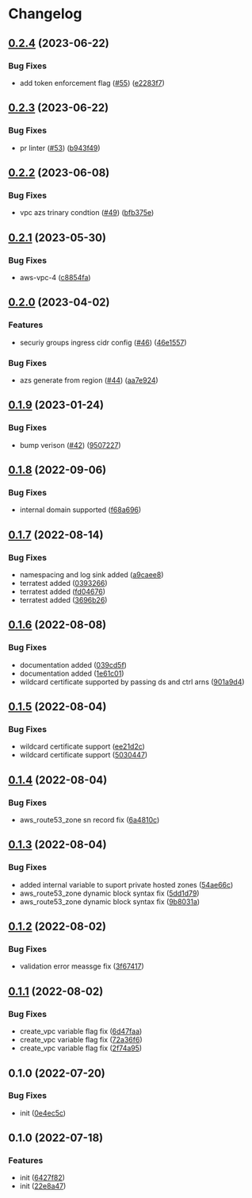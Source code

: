 # Changelog

## [0.2.4](https://github.com/Rookout/terraform-aws-rookout-deployment/compare/v0.2.3...v0.2.4) (2023-06-22)


### Bug Fixes

* add token enforcement flag ([#55](https://github.com/Rookout/terraform-aws-rookout-deployment/issues/55)) ([e2283f7](https://github.com/Rookout/terraform-aws-rookout-deployment/commit/e2283f7241c7e60696a8ff169cd0213dc50347c8))

## [0.2.3](https://github.com/Rookout/terraform-aws-rookout-deployment/compare/v0.2.2...v0.2.3) (2023-06-22)


### Bug Fixes

* pr linter ([#53](https://github.com/Rookout/terraform-aws-rookout-deployment/issues/53)) ([b943f49](https://github.com/Rookout/terraform-aws-rookout-deployment/commit/b943f49510661c59b480a4248e97a4a1493c77fa))

## [0.2.2](https://github.com/Rookout/terraform-aws-rookout-deployment/compare/v0.2.1...v0.2.2) (2023-06-08)


### Bug Fixes

* vpc azs trinary condtion ([#49](https://github.com/Rookout/terraform-aws-rookout-deployment/issues/49)) ([bfb375e](https://github.com/Rookout/terraform-aws-rookout-deployment/commit/bfb375e5ea4fd6ef63e0c3fcbe3a6eda36a16781))

## [0.2.1](https://github.com/Rookout/terraform-aws-rookout-deployment/compare/v0.2.0...v0.2.1) (2023-05-30)


### Bug Fixes

* aws-vpc-4 ([c8854fa](https://github.com/Rookout/terraform-aws-rookout-deployment/commit/c8854faee1b6da4b86e2191932376a8778a3230f))

## [0.2.0](https://github.com/Rookout/terraform-aws-rookout-deployment/compare/v0.1.9...v0.2.0) (2023-04-02)


### Features

* securiy groups ingress cidr config ([#46](https://github.com/Rookout/terraform-aws-rookout-deployment/issues/46)) ([46e1557](https://github.com/Rookout/terraform-aws-rookout-deployment/commit/46e1557ff2d6481ed7f3e4e054fbe0dd1f27af94))


### Bug Fixes

* azs generate from region ([#44](https://github.com/Rookout/terraform-aws-rookout-deployment/issues/44)) ([aa7e924](https://github.com/Rookout/terraform-aws-rookout-deployment/commit/aa7e924c613753866ad9d5eef2826b529edea28a))

## [0.1.9](https://github.com/Rookout/terraform-aws-rookout-deployment/compare/v0.1.8...v0.1.9) (2023-01-24)


### Bug Fixes

* bump verison ([#42](https://github.com/Rookout/terraform-aws-rookout-deployment/issues/42)) ([9507227](https://github.com/Rookout/terraform-aws-rookout-deployment/commit/9507227563e929d3b5de5fe556c41763d773dfeb))

## [0.1.8](https://github.com/Rookout/terraform-aws-rookout-deployment/compare/v0.1.7...v0.1.8) (2022-09-06)


### Bug Fixes

* internal domain supported ([f68a696](https://github.com/Rookout/terraform-aws-rookout-deployment/commit/f68a6966de4b8f76274d4bdd15b7ddefe36419e7))

## [0.1.7](https://github.com/Rookout/terraform-aws-rookout-deployment/compare/v0.1.6...v0.1.7) (2022-08-14)


### Bug Fixes

* namespacing and log sink added ([a9caee8](https://github.com/Rookout/terraform-aws-rookout-deployment/commit/a9caee88b3f2d2f0c7567b5c383a837dfa2e02e3))
* terratest added ([0393266](https://github.com/Rookout/terraform-aws-rookout-deployment/commit/0393266ab3cb6835d36d7741e75b44f8fc83cec9))
* terratest added ([fd04676](https://github.com/Rookout/terraform-aws-rookout-deployment/commit/fd0467659f72ea908deeb4d40ba2fb5cd45e4cde))
* terratest added ([3696b26](https://github.com/Rookout/terraform-aws-rookout-deployment/commit/3696b261d7a62e9f09aa20b034c8086948fd1fb8))

## [0.1.6](https://github.com/Rookout/terraform-aws-rookout-deployment/compare/v0.1.5...v0.1.6) (2022-08-08)


### Bug Fixes

* documentation added ([039cd5f](https://github.com/Rookout/terraform-aws-rookout-deployment/commit/039cd5fbb78a6a592691f6d20178d43c320aa7e7))
* documentation added ([1e61c01](https://github.com/Rookout/terraform-aws-rookout-deployment/commit/1e61c01a00e2b59df2f236e2700974f3c80d60f4))
* wildcard certificate supported by passing ds and ctrl arns ([901a9d4](https://github.com/Rookout/terraform-aws-rookout-deployment/commit/901a9d4650c74e36db9d0e95fa55a4d037544ac7))

## [0.1.5](https://github.com/Rookout/terraform-aws-rookout-deployment/compare/v0.1.4...v0.1.5) (2022-08-04)


### Bug Fixes

* wildcard certificate support ([ee21d2c](https://github.com/Rookout/terraform-aws-rookout-deployment/commit/ee21d2ce678571404a3257ec20401cea8141ba6f))
* wildcard certificate support ([5030447](https://github.com/Rookout/terraform-aws-rookout-deployment/commit/503044718fe6214e4db8cbb4a5ea3a062fd8a4bf))

## [0.1.4](https://github.com/Rookout/terraform-aws-rookout-deployment/compare/v0.1.3...v0.1.4) (2022-08-04)


### Bug Fixes

* aws_route53_zone sn record fix ([6a4810c](https://github.com/Rookout/terraform-aws-rookout-deployment/commit/6a4810cfaa7e8e6d9f62509a4870822929910560))

## [0.1.3](https://github.com/Rookout/terraform-aws-rookout-deployment/compare/v0.1.2...v0.1.3) (2022-08-04)


### Bug Fixes

* added internal variable to suport private hosted zones ([54ae66c](https://github.com/Rookout/terraform-aws-rookout-deployment/commit/54ae66c449a5d811fd3abf913ca24943965a597e))
* aws_route53_zone dynamic block syntax fix ([5dd1d79](https://github.com/Rookout/terraform-aws-rookout-deployment/commit/5dd1d79146b272f00a364aaf5f32c47b435e5766))
* aws_route53_zone dynamic block syntax fix ([9b8031a](https://github.com/Rookout/terraform-aws-rookout-deployment/commit/9b8031a3c9b2c00628205a9e337c5344275ceb24))

## [0.1.2](https://github.com/Rookout/terraform-aws-rookout-deployment/compare/v0.1.1...v0.1.2) (2022-08-02)


### Bug Fixes

* validation error meassge fix ([3f67417](https://github.com/Rookout/terraform-aws-rookout-deployment/commit/3f67417c0ba77b93394a2a6bd37aabf7b61ecbc2))

## [0.1.1](https://github.com/Rookout/terraform-aws-rookout-deployment/compare/v0.1.0...v0.1.1) (2022-08-02)


### Bug Fixes

* create_vpc variable flag fix ([6d47faa](https://github.com/Rookout/terraform-aws-rookout-deployment/commit/6d47faaab70f944d4466b70d06804b9a465ab5a1))
* create_vpc variable flag fix ([72a36f6](https://github.com/Rookout/terraform-aws-rookout-deployment/commit/72a36f649b00802d384ccc19f12b4d4e61c0d6a4))
* create_vpc variable flag fix ([2f74a95](https://github.com/Rookout/terraform-aws-rookout-deployment/commit/2f74a956dff14f1ee44715c77f6a1f4189a7d9f7))

## 0.1.0 (2022-07-20)


### Bug Fixes

* init ([0e4ec5c](https://github.com/Rookout/terraform-aws-rookout-deployment/commit/0e4ec5c55c2dee3bb6b1a3f4868d6ef0b71886c4))

## 0.1.0 (2022-07-18)


### Features

* init ([6427f82](https://github.com/Rookout/terraform-aws-rookout-deployment/commit/6427f82eb8f2b6575d040f35e36387ca889b2d7f))
* init ([22e8a47](https://github.com/Rookout/terraform-aws-rookout-deployment/commit/22e8a47545ed77c1fcb143bdca9b3b66d11dbd33))
